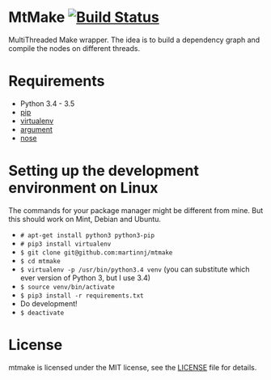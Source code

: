 # MtMake [![Build Status](https://travis-ci.org/martinnj/mtmake.svg?branch=master)](https://travis-ci.org/martinnj/mtmake)
MultiThreaded Make wrapper. The idea is to build a dependency graph and
compile the nodes on different threads.

# Requirements
 - Python 3.4 - 3.5
 - [pip](https://pypi.python.org/pypi/pip)
 - [virtualenv](https://pypi.python.org/pypi/virtualenv)
 - [argument](https://pypi.python.org/pypi/argument)
 - [nose](https://pypi.python.org/pypi/nose)

# Setting up the development environment on Linux

The commands for your package manager might be different from mine. But this
should work on Mint, Debian and Ubuntu.

 - ```# apt-get install python3 python3-pip```
 - ```# pip3 install virtualenv```
 - ```$ git clone git@github.com:martinnj/mtmake```
 - ```$ cd mtmake```
 - ```$ virtualenv -p /usr/bin/python3.4 venv``` (you can substitute which ever
   version of Python 3, but I use 3.4)
 - ```$ source venv/bin/activate```
 - ```$ pip3 install -r requirements.txt```
 - Do development!
 - ```$ deactivate```

# License
mtmake is licensed under the MIT license, see the [LICENSE](LICENSE) file for
details.
